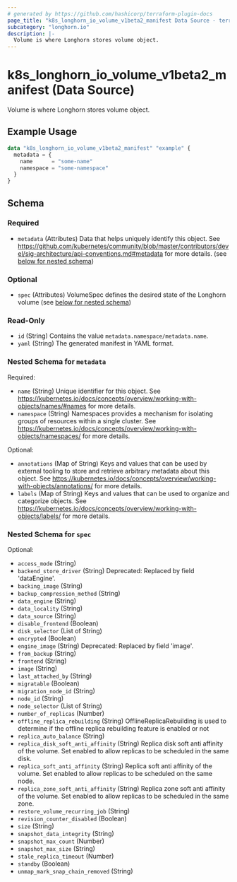 ```yaml
---
# generated by https://github.com/hashicorp/terraform-plugin-docs
page_title: "k8s_longhorn_io_volume_v1beta2_manifest Data Source - terraform-provider-k8s"
subcategory: "longhorn.io"
description: |-
  Volume is where Longhorn stores volume object.
---
```


# k8s_longhorn_io_volume_v1beta2_manifest (Data Source)

Volume is where Longhorn stores volume object.

## Example Usage

```terraform
data "k8s_longhorn_io_volume_v1beta2_manifest" "example" {
  metadata = {
    name      = "some-name"
    namespace = "some-namespace"
  }
}
```

<!-- schema generated by tfplugindocs -->
## Schema

### Required

- `metadata` (Attributes) Data that helps uniquely identify this object. See https://github.com/kubernetes/community/blob/master/contributors/devel/sig-architecture/api-conventions.md#metadata for more details. (see [below for nested schema](#nestedatt--metadata))

### Optional

- `spec` (Attributes) VolumeSpec defines the desired state of the Longhorn volume (see [below for nested schema](#nestedatt--spec))

### Read-Only

- `id` (String) Contains the value `metadata.namespace/metadata.name`.
- `yaml` (String) The generated manifest in YAML format.

<a id="nestedatt--metadata"></a>
### Nested Schema for `metadata`

Required:

- `name` (String) Unique identifier for this object. See https://kubernetes.io/docs/concepts/overview/working-with-objects/names/#names for more details.
- `namespace` (String) Namespaces provides a mechanism for isolating groups of resources within a single cluster. See https://kubernetes.io/docs/concepts/overview/working-with-objects/namespaces/ for more details.

Optional:

- `annotations` (Map of String) Keys and values that can be used by external tooling to store and retrieve arbitrary metadata about this object. See https://kubernetes.io/docs/concepts/overview/working-with-objects/annotations/ for more details.
- `labels` (Map of String) Keys and values that can be used to organize and categorize objects. See https://kubernetes.io/docs/concepts/overview/working-with-objects/labels/ for more details.


<a id="nestedatt--spec"></a>
### Nested Schema for `spec`

Optional:

- `access_mode` (String)
- `backend_store_driver` (String) Deprecated: Replaced by field 'dataEngine'.
- `backing_image` (String)
- `backup_compression_method` (String)
- `data_engine` (String)
- `data_locality` (String)
- `data_source` (String)
- `disable_frontend` (Boolean)
- `disk_selector` (List of String)
- `encrypted` (Boolean)
- `engine_image` (String) Deprecated: Replaced by field 'image'.
- `from_backup` (String)
- `frontend` (String)
- `image` (String)
- `last_attached_by` (String)
- `migratable` (Boolean)
- `migration_node_id` (String)
- `node_id` (String)
- `node_selector` (List of String)
- `number_of_replicas` (Number)
- `offline_replica_rebuilding` (String) OfflineReplicaRebuilding is used to determine if the offline replica rebuilding feature is enabled or not
- `replica_auto_balance` (String)
- `replica_disk_soft_anti_affinity` (String) Replica disk soft anti affinity of the volume. Set enabled to allow replicas to be scheduled in the same disk.
- `replica_soft_anti_affinity` (String) Replica soft anti affinity of the volume. Set enabled to allow replicas to be scheduled on the same node.
- `replica_zone_soft_anti_affinity` (String) Replica zone soft anti affinity of the volume. Set enabled to allow replicas to be scheduled in the same zone.
- `restore_volume_recurring_job` (String)
- `revision_counter_disabled` (Boolean)
- `size` (String)
- `snapshot_data_integrity` (String)
- `snapshot_max_count` (Number)
- `snapshot_max_size` (String)
- `stale_replica_timeout` (Number)
- `standby` (Boolean)
- `unmap_mark_snap_chain_removed` (String)
